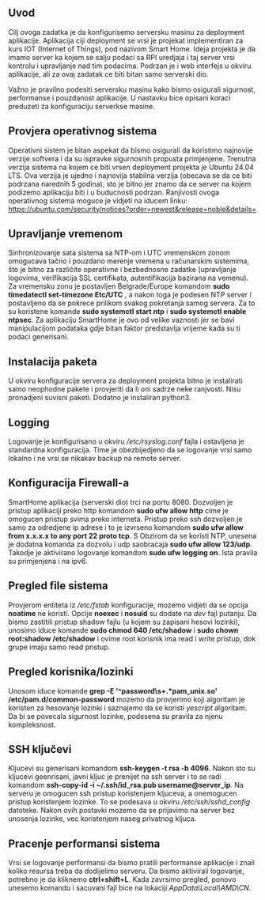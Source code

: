 ## Uvod
Cilj ovoga zadatka je da konfigurisemo serversku masinu za deployment aplikacije. Aplikacija ciji deployment se vrsi je projekat implementiran za kurs IOT (Internet of Things), pod nazivom Smart Home. Ideja projekta je da imamo server ka kojem se salju podaci sa RPI uredjaja i taj server vrsi kontrolu i upravljanje nad tim podacima. Podrzan je i web interfejs u okviru aplikacije, ali za ovaj zadatak ce biti bitan samo serverski dio.

Važno je pravilno podesiti serversku masinu kako bismo osigurali sigurnost, performanse i pouzdanost aplikacije. U nastavku bice opisani koraci preduzeti za konfiguraciju serverkse masine.

## Provjera operativnog sistema
Operativni sistem je bitan aspekat da bismo osigurali da koristimo najnovije verzije softvera i da su ispravke sigurnosnih propusta primjenjene. Trenutna verzija sistema na kojem ce biti vrsen deployment projekta je Ubuntu 24.04 LTS. Ova verzija je ujedno i najnovija stabilna verzija (obecava se da ce biti podrzana narednih 5 godina), sto je bitno jer znamo da ce server na kojem podizemo aplikaciju biti i u buducnosti podrzan. Ranjivosti ovoga operativnog sistema moguce je vidjeti na iducem linku: https://ubuntu.com/security/notices?order=newest&release=noble&details=

## Upravljanje vremenom
Sinhronizovanje sata sistema sa NTP-om i UTC vremenskom zonom omogucava tačno i pouzdano merenje vremena u računarskim sistemima, što je bitno za različite operativne i bezbednosne zadatke (upravljanje logovima, verifikacija SSL certifikata, autentifikacija bazirana na vemenu).
Za vremensku zonu je postavljen Belgrade/Europe komandom __sudo timedatectl set-timezone Etc/UTC__ , a nakon toga je podesen NTP server i postavljeno da se pokrece prilikom svakog pokretanja samog servera. Za to su koristene komande __sudo systemctl start ntp__ i __sudo systemctl enable ntpsec__. Za aplikaciju SmartHome je ovo od velike vaznosti jer se bavi manipulacijom podataka gdje bitan faktor predstavlja vrijeme kada su ti podaci generisani.


## Instalacija paketa
U okviru konfiguracije servera za deployment projekta bitno je instalirati samo neophodne pakete i provjeriti da li oni sadrze neke ranjvosti. Nisu pronadjeni suvisni paketi. Dodatno je instaliran python3.

## Logging
Logovanje je konfigurisano u okviru */etc/rsyslog.conf* fajla i ostavljena je standardna konfiguracija. Time je obezbijedjeno da se logovanje vrsi samo lokalno i ne vrsi se nikakav backup na remote server.

## Konfiguracija Firewall-a
SmartHome aplikacija (serverski dio) trci na portu 8080. Dozvoljen je pristup aplikaciji preko http komandom __sudo ufw allow http__ cime je omogucen pristup svima preko interneta. Pristup preko ssh dozvoljen je samo za odredjene ip adrese i to je izvrseno komandom __sudo ufw allow from x.x.x.x to any port 22 proto tcp__. S Obzirom da se koristi NTP, unesena je dodatna komanda za dozvolu i udp saobracaja __sudo ufw allow 123/udp__. Takodje je aktivirano logovanje komandom __sudo ufw logging on__. Ista pravila su primjenjena i na ipv6.

## Pregled file sistema
Provjerom entiteta iz _/etc/fstab_ konfiguracije, mozemo vidjeti da se opcija **noatime** ne koristi. Opcije **noexec** i **nosuid** su dodate na _dev_ fajl putanju.
Da bismo zastitili pristup shadow fajlu (u kojem su zapisani hesovi lozinki), unosimo iduce komande __sudo chmod 640 /etc/shadow__ i __sudo chown root:shadow /etc/shadow__ i ovime root korisnik ima read i write pristup, dok grupe imaju samo read pristup.

## Pregled korisnika/lozinki
Unosom iduce komande __grep -E '^password\s+.*pam_unix.so' /etc/pam.d/common-password__ mozemo da provjerimo koji algoritam je koristen za hesovanje lozinki i saznajemo da se koristi _yescript_ algoritam. Da bi se povecala sigurnost lozinke, podesena su pravila za njenu kompleksnost.


## SSH ključevi
Kljucevi su generisani komandom __ssh-keygen -t rsa -b 4096__. Nakon sto su kljucevi geenrisani, javni kljuc je prenijet na ssh server i to se radi komandom __ssh-copy-id -i ~/.ssh/id_rsa.pub username@server_ip__. Na serveru je omogucen ssh pristup koristenjem kljuceva, a onemogucen pristup koristenjem lozinke. To se podesava u okviru */etc/ssh/sshd_config* datoteke. Nakon ovih postavki mozemo da se prijavimo na server bez unosenja lozinke, vec koristenjem naseg privatnog kljuca.


## Pracenje performansi sistema
Vrsi se logovanje performansi da bismo pratili performanse aplikacije i znali koliko resursa treba da dodijelimo serveru. Da bismo aktivirali logovanje, potrebno je da kliknemo __ctrl+shift+L__. Kada zavrsimo pregled, ponovo unesemo komandu i sacuvani fajl bice na lokaciji *AppData\Local\AMD\CN*. 
